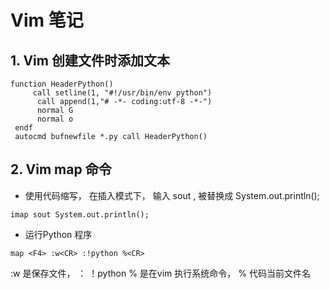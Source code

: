 # Vim 笔记
## 1. Vim 创建文件时添加文本

```vim
function HeaderPython()
     call setline(1, "#!/usr/bin/env python")
      call append(1,"# -*- coding:utf-8 -*-")
      normal G
      normal o
 endf
 autocmd bufnewfile *.py call HeaderPython()
```

## 2. Vim map 命令
- 使用代码缩写， 在插入模式下， 输入 sout , 被替换成 System.out.println();
```vim
imap sout System.out.println();
```
 - 运行Python 程序
 ```vim
 map <F4> :w<CR> :!python %<CR>
 ```
 :w 是保存文件， ： ！python % 是在vim 执行系统命令， % 代码当前文件名
